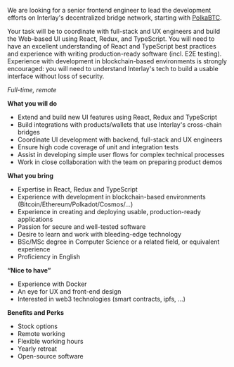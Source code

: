 
We are looking for a senior frontend engineer to lead the development efforts on Interlay's decentralized bridge network, starting with [PolkaBTC](https://medium.com/interlay/bitcoin-on-polkadot-proof-of-concept-for-trustless-bridge-shipped-6fb8e549bef0).

Your task will be to coordinate with full-stack and UX engineers and build the Web-based UI using React, Redux, and TypeScript. You will need to have an excellent understanding of React and TypeScript best practices and experience with writing production-ready software (incl. E2E testing). Experience with development in blockchain-based environments is strongly encouraged: you will need to understand Interlay's tech to build a usable interface without loss of security.

*Full-time, remote*

**What you will do**

* Extend and build new UI features using React, Redux and TypeScript
* Build integrations with products/wallets that use Interlay's cross-chain bridges
* Coordinate UI development with backend, full-stack and UX engineers
* Ensure high code coverage of unit and integration tests
* Assist in developing simple user flows for complex technical processes
* Work in close collaboration with the team on preparing product demos

**What you bring**

* Expertise in React, Redux and TypeScript
* Experience with development in blockchain-based environments (Bitcoin/Ethereum/Polkadot/Cosmos/...)
* Experience in creating and deploying usable, production-ready applications
* Passion for secure and well-tested software
* Desire to learn and work with bleeding-edge technology
* BSc/MSc degree in Computer Science or a related field, or equivalent experience
* Proficiency in English

**“Nice to have”**

* Experience with Docker
* An eye for UX and front-end design
* Interested in web3 technologies (smart contracts, ipfs, …)

**Benefits and Perks**
* Stock options
* Remote working
* Flexible working hours
* Yearly retreat
* Open-source software